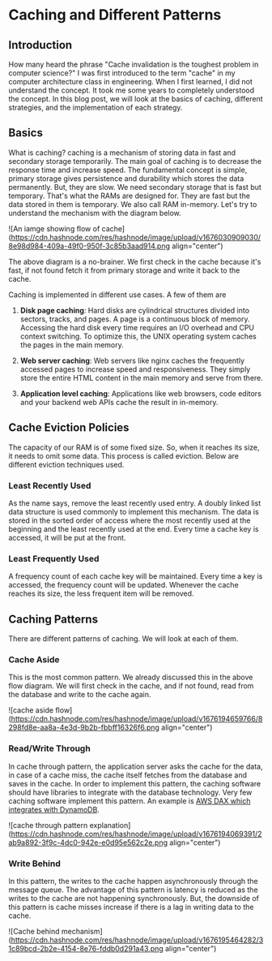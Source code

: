 # Caching and Different Patterns

## Introduction

How many heard the phrase "Cache invalidation is the toughest problem in computer science?" I was first introduced to the term "cache" in my computer architecture class in engineering. When I first learned, I did not understand the concept. It took me some years to completely understood the concept. In this blog post, we will look at the basics of caching, different strategies, and the implementation of each strategy.

## Basics

What is caching? caching is a mechanism of storing data in fast and secondary storage temporarily. The main goal of caching is to decrease the response time and increase speed. The fundamental concept is simple, primary storage gives persistence and durability which stores the data permanently. But, they are slow. We need secondary storage that is fast but temporary. That's what the RAMs are designed for. They are fast but the data stored in them is temporary. We also call RAM in-memory. Let's try to understand the mechanism with the diagram below.

![An iamge showing flow of cache](https://cdn.hashnode.com/res/hashnode/image/upload/v1676030909030/8e98d984-409a-49f0-950f-3c85b3aad914.png align="center")

The above diagram is a no-brainer. We first check in the cache because it's fast, if not found fetch it from primary storage and write it back to the cache.

Caching is implemented in different use cases. A few of them are

1. **Disk page caching**: Hard disks are cylindrical structures divided into sectors, tracks, and pages. A page is a continuous block of memory. Accessing the hard disk every time requires an I/O overhead and CPU context switching. To optimize this, the UNIX operating system caches the pages in the main memory.
    
2. **Web server caching**: Web servers like nginx caches the frequently accessed pages to increase speed and responsiveness. They simply store the entire HTML content in the main memory and serve from there.
    
3. **Application level caching**: Applications like web browsers, code editors and your backend web APIs cache the result in in-memory.
    

## Cache Eviction Policies

The capacity of our RAM is of some fixed size. So, when it reaches its size, it needs to omit some data. This process is called eviction. Below are different eviction techniques used.

### Least Recently Used

As the name says, remove the least recently used entry. A doubly linked list data structure is used commonly to implement this mechanism. The data is stored in the sorted order of access where the most recently used at the beginning and the least recently used at the end. Every time a cache key is accessed, it will be put at the front.

### Least Frequently Used

A frequency count of each cache key will be maintained. Every time a key is accessed, the frequency count will be updated. Whenever the cache reaches its size, the less frequent item will be removed.

## Caching Patterns

There are different patterns of caching. We will look at each of them.

### Cache Aside

This is the most common pattern. We already discussed this in the above flow diagram. We will first check in the cache, and if not found, read from the database and write to the cache again.

![cache aside flow](https://cdn.hashnode.com/res/hashnode/image/upload/v1676194659766/8298fd8e-aa8a-4e3d-9b2b-fbbff16326f6.png align="center")

### Read/Write Through

In cache through pattern, the application server asks the cache for the data, in case of a cache miss, the cache itself fetches from the database and saves in the cache. In order to implement this pattern, the caching software should have libraries to integrate with the database technology. Very few caching software implement this pattern. An example is [AWS DAX which integrates with DynamoDB](https://aws.amazon.com/dynamodb/dax/).

![cache through pattern explanation](https://cdn.hashnode.com/res/hashnode/image/upload/v1676194069391/2ab9a892-3f9c-4dc0-942e-e0d95e562c2e.png align="center")

### Write Behind

In this pattern, the writes to the cache happen asynchronously through the message queue. The advantage of this pattern is latency is reduced as the writes to the cache are not happening synchronously. But, the downside of this pattern is cache misses increase if there is a lag in writing data to the cache.

![Cache behind mechanism](https://cdn.hashnode.com/res/hashnode/image/upload/v1676195464282/31c89bcd-2b2e-4154-8e76-fddb0d291a43.png align="center")
